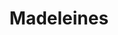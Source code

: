 ---
layout: recette
categories: [recettes]
hidden: true
lang: fr
sitemap: false
title: Madeleines
type: sucre
pour: pour 12 madeleines
ingredients: 
  - nom: oeuf
    qte: 1
  - nom: jaune d'oeuf
    qte: 1
  - nom: sucre
    qte: 60
    unite: gr
  - nom: huile neutre
    qte: 7
    unite: gr
  - nom: miel
    qte: 5
    unite: gr
  - nom: farine blanche
    qte: 65
    unite: gr
  - nom: levure chimique
    qte: 2
    unite: gr
  - nom: beurre
    qte: 60
    unite: gr
  - nom: arômes (vanille, citron, ...)
  - nom: zestes (orange, citron, ...)
etapes:
  - label: Préparation 1/2
    details:
      - Faire fondre le beurre
      - Blanchir les oeufs et les jaunes d'oeufs avec le sucre
      - (Optionnel) Ajouter les arômes et les zestes
      - Ajouter l'huile et le miel
      - Mélanger au fouet
      - Ajouter la farine et la levure chimique tamisée
      - Mélanger à la spatule silicone jusqu'à incorporation
      - Ajouter le beurre fondu
      - Mélanger à la spatule silicone jusqu'à incorporation
      - Réserver la pâte 15 minutes (minimum) au réfrigérateur
  - label: Préparation 2/2
    details:
      - Mélanger la pâte à la spatule silicone afin de casser les bulles qui se sont formées
      - (Optionnel) Ajouter des fruits confits / pépites de chocolat
      - Beurrer le moule
      - Verser la pâte dans le moule (remplir chaque madeleine à trois quarts)
cuisson: 
  - Préchauffer le four à 200°C
  - Enfourner pour 5 minutes
  - Baisser le four à 180°C (ouvrir la porte du four pour que la température chute)
  - Cuire pendant 3 à 6 minutes
  - Démouler légèrement en les laissant sur leur côté. Les laisser 5 minutes
  - Laisser refroidir 10 minutes sur une grille
  - Mettre dans une boite hermétique et patienter 2 heures avant la dégustation
notes:
  - La différence de température à la cuisson va aider les madeleines à bien gonfler afin d'obtenir une belle bosse
  - Bien surveiller la cuisson, ça dépendra beaucoup du four
  - Entre deux fournées, laver le moule afin qu'il soit propre et froid 
variantes:
  - label: Fourrées (confiture, pâte à tartiner)
    todo: true
  - label: Coques en chocolat (50 gr de chocolat + 7 gr d'huile de pépins de raisins)
    todo: false
  - label: Orange et Chocolat (1 cuillère à café d'eau de fleur d'oranger + zeste d'une demie orange + coque en chocolat noir)
    todo: false
  - label: Fruits confits
    todo: false
  - label: Pépites de chocolat
    todo: false
---